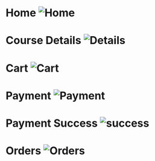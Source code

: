 
# Home ![Home](https://github.com/ahmedhikal2002/e-commerce/assets/145222937/bc7c9146-4b29-40c7-beb0-a7e2b45c7bed)

 # Course Details ![Details](https://github.com/ahmedhikal2002/e-commerce/assets/145222937/71e620a4-94d5-4eb8-8f84-c148503a487a)

# Cart ![Cart](https://github.com/ahmedhikal2002/e-commerce/assets/145222937/0178822a-0f92-4b4e-8c56-fc9acc02a09f)

# Payment ![Payment](https://github.com/ahmedhikal2002/e-commerce/assets/145222937/e3f4fd3e-9291-4fd1-84ba-2e4377222fb5)

# Payment Success ![success](https://github.com/ahmedhikal2002/e-commerce/assets/145222937/b4afd206-ba90-4003-a529-c769971a87b0)

# Orders ![Orders](https://github.com/ahmedhikal2002/e-commerce/assets/145222937/6584a6d2-2676-4202-b009-006d3250155e)

